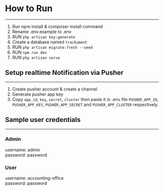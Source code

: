 # How to Run 

--- 

1. Run npm install & composer install command 
2. Rename .env.example to .env
3. RUN `php artisan key:generate`
4. Create a database named `trackument`
5. RUN `php artisan migrate:fresh --seed`
6. RUN `npm run dev`
7. RUN `php artisan serve`

## Setup realtime Notification via Pusher 

--- 

1. Create pusher account & create a channel
2. Generate pusher app key
3. Copy `app_id`, `key`, `secret`, `cluster` then paste it in .env file  `PUSHER_APP_ID`, `PUSHER_APP_KEY`, `PUSHER_APP_SECRET` and `PUSHER_APP_CLUSTER` respectively.

## Sample user credentials

---

### Admin
username: admin  
password: password

### User
username: accounting-office  
password: password
